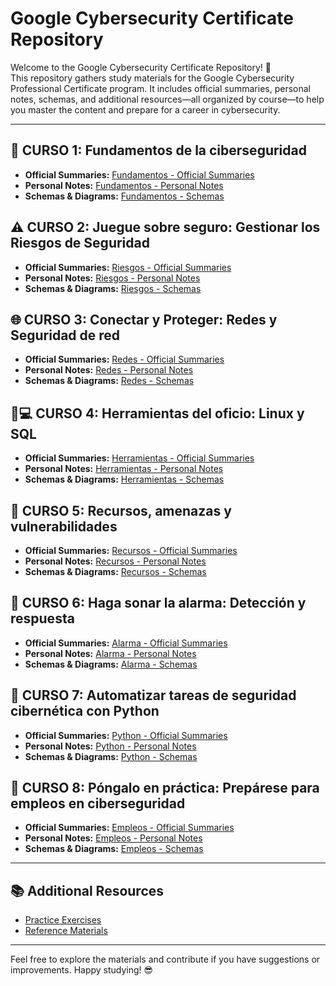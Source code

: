 # Google Cybersecurity Certificate Repository

Welcome to the Google Cybersecurity Certificate Repository! 🎉  
This repository gathers study materials for the Google Cybersecurity Professional Certificate program. It includes official summaries, personal notes, schemas, and additional resources—all organized by course—to help you master the content and prepare for a career in cybersecurity.

---

## 🔐 CURSO 1: Fundamentos de la ciberseguridad
- **Official Summaries:** [Fundamentos - Official Summaries](./CURSO1/Official-Summaries.md)
- **Personal Notes:** [Fundamentos - Personal Notes](./CURSO1/Personal-Notes.md)
- **Schemas & Diagrams:** [Fundamentos - Schemas](./CURSO1/Schemas.md)

## ⚠️ CURSO 2: Juegue sobre seguro: Gestionar los Riesgos de Seguridad
- **Official Summaries:** [Riesgos - Official Summaries](./CURSO2/Official-Summaries.md)
- **Personal Notes:** [Riesgos - Personal Notes](./CURSO2/Personal-Notes.md)
- **Schemas & Diagrams:** [Riesgos - Schemas](./CURSO2/Schemas.md)

## 🌐 CURSO 3: Conectar y Proteger: Redes y Seguridad de red
- **Official Summaries:** [Redes - Official Summaries](./CURSO3/Official-Summaries.md)
- **Personal Notes:** [Redes - Personal Notes](./CURSO3/Personal-Notes.md)
- **Schemas & Diagrams:** [Redes - Schemas](./CURSO3/Schemas.md)

## 🐧💻 CURSO 4: Herramientas del oficio: Linux y SQL
- **Official Summaries:** [Herramientas - Official Summaries](./CURSO4/Official-Summaries.md)
- **Personal Notes:** [Herramientas - Personal Notes](./CURSO4/Personal-Notes.md)
- **Schemas & Diagrams:** [Herramientas - Schemas](./CURSO4/Schemas.md)

## 🚨 CURSO 5: Recursos, amenazas y vulnerabilidades
- **Official Summaries:** [Recursos - Official Summaries](./CURSO5/Official-Summaries.md)
- **Personal Notes:** [Recursos - Personal Notes](./CURSO5/Personal-Notes.md)
- **Schemas & Diagrams:** [Recursos - Schemas](./CURSO5/Schemas.md)

## 📢 CURSO 6: Haga sonar la alarma: Detección y respuesta
- **Official Summaries:** [Alarma - Official Summaries](./CURSO6/Official-Summaries.md)
- **Personal Notes:** [Alarma - Personal Notes](./CURSO6/Personal-Notes.md)
- **Schemas & Diagrams:** [Alarma - Schemas](./CURSO6/Schemas.md)

## 🐍 CURSO 7: Automatizar tareas de seguridad cibernética con Python
- **Official Summaries:** [Python - Official Summaries](./CURSO7/Official-Summaries.md)
- **Personal Notes:** [Python - Personal Notes](./CURSO7/Personal-Notes.md)
- **Schemas & Diagrams:** [Python - Schemas](./CURSO7/Schemas.md)

## 💼 CURSO 8: Póngalo en práctica: Prepárese para empleos en ciberseguridad
- **Official Summaries:** [Empleos - Official Summaries](./CURSO8/Official-Summaries.md)
- **Personal Notes:** [Empleos - Personal Notes](./CURSO8/Personal-Notes.md)
- **Schemas & Diagrams:** [Empleos - Schemas](./CURSO8/Schemas.md)

---

## 📚 Additional Resources
- [Practice Exercises](./Additional-Resources/PracticeExercises.md)
- [Reference Materials](./Additional-Resources/References.md)

---

Feel free to explore the materials and contribute if you have suggestions or improvements. Happy studying! 😎
